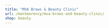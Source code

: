 ```yaml
---
title: "MVA Brows & Beauty Clinic"
url: /montmorency/mva-brows-and-beauty-clinic/
shop: beauty
---
```


